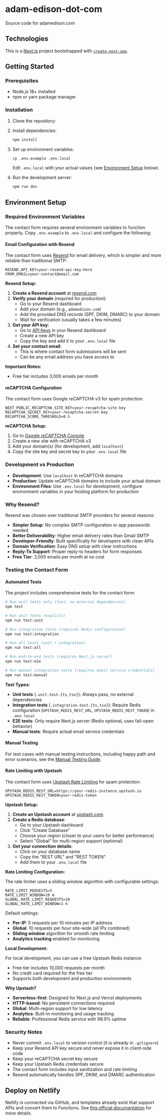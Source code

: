 # adam-edison-dot-com

Source code for adamedison.com

## Technologies

This is a [Next.js](https://nextjs.org) project bootstrapped with [`create-next-app`](https://nextjs.org/docs/pages/api-reference/create-next-app).

## Getting Started

### Prerequisites

- Node.js 18+ installed
- npm or yarn package manager

### Installation

1. Clone the repository:

2. Install dependencies:

   ```bash
   npm install
   ```

3. Set up environment variables:

   ```bash
   cp .env.example .env.local
   ```

   Edit `.env.local` with your actual values (see [Environment Setup](#environment-setup) below).

4. Run the development server:
   ```bash
   npm run dev
   ```

## Environment Setup

### Required Environment Variables

The contact form requires several environment variables to function properly. Copy `.env.example` to `.env.local` and configure the following:

#### Email Configuration with Resend

The contact form uses [Resend](https://resend.com) for email delivery, which is simpler and more reliable than traditional SMTP:

```env
RESEND_API_KEY=your-resend-api-key-here
FROM_EMAIL=your-contact@email.com
```

**Resend Setup:**

1. **Create a Resend account** at [resend.com](https://resend.com)
2. **Verify your domain** (required for production):
   - Go to your Resend dashboard
   - Add your domain (e.g., `adamedison.com`)
   - Add the provided DNS records (SPF, DKIM, DMARC) to your domain
   - Wait for verification (usually takes a few minutes)
3. **Get your API key**:
   - Go to [API Keys](https://resend.com/api-keys) in your Resend dashboard
   - Create a new API key
   - Copy the key and add it to your `.env.local` file
4. **Set your contact email**:
   - This is where contact form submissions will be sent
   - Can be any email address you have access to

**Important Notes:**

- Free tier includes 3,000 emails per month

#### reCAPTCHA Configuration

The contact form uses Google reCAPTCHA v3 for spam protection:

```env
NEXT_PUBLIC_RECAPTCHA_SITE_KEY=your-recaptcha-site-key
RECAPTCHA_SECRET_KEY=your-recaptcha-secret-key
RECAPTCHA_SCORE_THRESHOLD=0.5
```

**reCAPTCHA Setup:**

1. Go to [Google reCAPTCHA Console](https://www.google.com/recaptcha/admin/create)
2. Create a new site with reCAPTCHA v3
3. Add your domain(s) (for development, add `localhost`)
4. Copy the site key and secret key to your `.env.local` file

### Development vs Production

- **Development**: Use `localhost` in reCAPTCHA domains
- **Production**: Update reCAPTCHA domains to include your actual domain
- **Environment Files**: Use `.env.local` for development, configure environment variables in your hosting platform for production

### Why Resend?

Resend was chosen over traditional SMTP providers for several reasons:

- **Simpler Setup**: No complex SMTP configuration or app passwords needed
- **Better Deliverability**: Higher email delivery rates than Gmail SMTP
- **Developer-Friendly**: Built specifically for developers with clean APIs
- **Domain Verification**: Easy DNS setup with clear instructions
- **Reply-To Support**: Proper reply-to headers for form responses
- **Free Tier**: 3,000 emails per month at no cost

### Testing the Contact Form

#### Automated Tests

The project includes comprehensive tests for the contact form:

```bash
# Run unit tests only (fast, no external dependencies)
npm test

# Run unit tests (explicit)
npm run test:unit

# Run integration tests (requires Redis configuration)
npm run test:integration

# Run all tests (unit + integration)
npm run test:all

# Run end-to-end tests (requires Next.js server)
npm run test:e2e

# Run manual integration tests (requires email service credentials)
npm run test:manual
```

**Test Types:**

- **Unit tests** (`.unit.test.{ts,tsx}`): Always pass, no external dependencies
- **Integration tests** (`.integration.test.{ts,tsx}`): Require Redis configuration (`UPSTASH_REDIS_REST_URL`, `UPSTASH_REDIS_REST_TOKEN`) in `.env.local`
- **E2E tests**: Only require Next.js server (Redis optional, uses fail-open behavior)
- **Manual tests**: Require actual email service credentials

#### Manual Testing

For test cases with manual testing instructions, including happy path and error scenarios, see the [Manual Testing Guide](./MANUAL-TESTING.md).

#### Rate Limiting with Upstash

The contact form uses [Upstash Rate Limiting](https://upstash.com/docs/redis/sdks/ratelimit-ts/overview) for spam protection:

```env
UPSTASH_REDIS_REST_URL=https://your-redis-instance.upstash.io
UPSTASH_REDIS_REST_TOKEN=your-redis-token
```

**Upstash Setup:**

1. **Create an Upstash account** at [upstash.com](https://upstash.com)
2. **Create a Redis database**:
   - Go to your Upstash dashboard
   - Click "Create Database"
   - Choose your region (closer to your users for better performance)
   - Select "Global" for multi-region support (optional)
3. **Get your connection details**:
   - Click on your database name
   - Copy the "REST URL" and "REST TOKEN"
   - Add them to your `.env.local` file

**Rate Limiting Configuration:**

The rate limiter uses a sliding window algorithm with configurable settings:

```env
RATE_LIMIT_REQUESTS=5
RATE_LIMIT_WINDOW=10 m
GLOBAL_RATE_LIMIT_REQUESTS=10
GLOBAL_RATE_LIMIT_WINDOW=1 h
```

Default settings:

- **Per-IP**: 5 requests per 10 minutes per IP address
- **Global**: 10 requests per hour site-wide (all IPs combined)
- **Sliding window** algorithm for smooth rate limiting
- **Analytics tracking** enabled for monitoring

**Local Development:**

For local development, you can use a free Upstash Redis instance:

- Free tier includes 10,000 requests per month
- No credit card required for the free tier
- Supports both development and production environments

**Why Upstash?**

- **Serverless-first**: Designed for Next.js and Vercel deployments
- **HTTP-based**: No persistent connections required
- **Global**: Multi-region support for low latency
- **Analytics**: Built-in monitoring and usage tracking
- **Reliable**: Professional Redis service with 99.9% uptime

### Security Notes

- Never commit `.env.local` to version control (it is already in `.gitignore`)
- Keep your Resend API key secure and never expose it in client-side code
- Keep your reCAPTCHA secret key secure
- Keep your Upstash Redis credentials secure
- The contact form includes input sanitization and rate limiting
- Resend automatically handles SPF, DKIM, and DMARC authentication

## Deploy on Netlify

Netlify is connected via GitHub, and templates already exist that support APIs and convert them to Functions. See [this official documentation](https://docs.netlify.com/frameworks/next-js/overview/) for more details.
